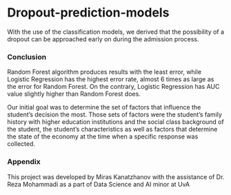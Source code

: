 # Dropout-prediction-models
With the use of the classification models, we derived that the possibility of a dropout can be approached early on during the admission process.

### Conclusion
Random Forest algorithm produces results with the least error, while Logistic Regression has the highest error rate, almost 6 times as large as the error for Random Forest. On the contrary, Logistic Regression has AUC value slightly higher than Random Forest does.

Our initial goal was to determine the set of factors that influence the student’s decision the most. Those sets of factors were the student’s family history with higher education institutions and the social class background of the student, the student’s characteristics as well as factors that determine the state of the economy at the time when a specific response was collected.
### Appendix
This project was developed by Miras Kanatzhanov with the assistance of Dr. Reza Mohammadi as a part of Data Science and AI minor at UvA
